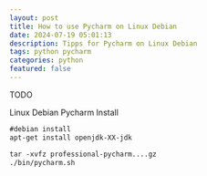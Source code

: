```yaml
---
layout: post
title: How to use Pycharm on Linux Debian 
date: 2024-07-19 05:01:13
description: Tipps for Pycharm on Linux Debian
tags: python pycharm
categories: python
featured: false
---
```


TODO 

Linux Debian Pycharm Install
 
````markdown
#debian install
apt-get install openjdk-XX-jdk

tar -xvfz professional-pycharm....gz
./bin/pycharm.sh
````